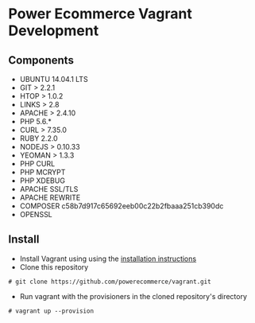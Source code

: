 # Power Ecommerce Vagrant Development

## Components
* UBUNTU 14.04.1 LTS
* GIT > 2.2.1
* HTOP > 1.0.2
* LINKS > 2.8
* APACHE > 2.4.10
* PHP 5.6.*
* CURL > 7.35.0
* RUBY 2.2.0
* NODEJS > 0.10.33
* YEOMAN > 1.3.3
* PHP CURL
* PHP MCRYPT
* PHP XDEBUG
* APACHE SSL/TLS
* APACHE REWRITE
* COMPOSER c58b7d917c65692eeb00c22b2fbaaa251cb390dc
* OPENSSL

## Install
* Install Vagrant using using the [installation instructions](http://docs.vagrantup.com/v2/installation/index.html)
* Clone this repository
```
# git clone https://github.com/powerecommerce/vagrant.git
```
* Run vagrant with the provisioners in the cloned repository's directory
```
# vagrant up --provision
```